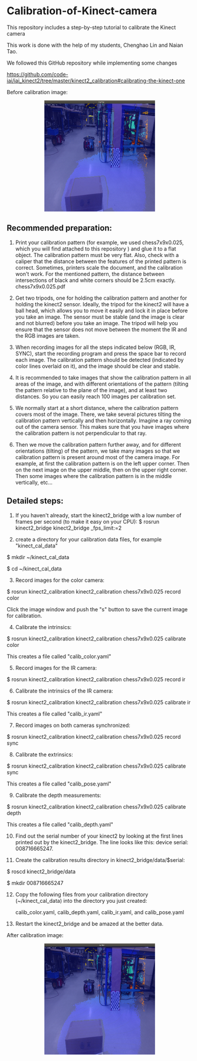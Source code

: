 # Calibration-of-Kinect-camera
This repository includes a step-by-step tutorial to calibrate the Kinect camera

This work is done with the help of my students, Chenghao Lin and Naian Tao.

We followed this GitHub repository while implementing some changes

https://github.com/code-iai/iai_kinect2/tree/master/kinect2_calibration#calibrating-the-kinect-one

Before calibration image:

<div align="center">
   <img src="https://github.com/AmnaMazen/Calibration-of-Kinect-camera/blob/main/before.jpg" width="300" height="300">
</div>




## Recommended preparation:

1. Print your calibration pattern (for example, we used chess7x9x0.025, which you will find attached to this repository ) and glue it to a flat object. The calibration pattern must be very flat. Also, check with a caliper that the distance between the features of the printed pattern is correct. Sometimes, printers scale the document, and the calibration won't work. For the mentioned pattern, the distance between intersections of black and white corners should be 2.5cm exactly. chess7x9x0.025.pdf

2. Get two tripods, one for holding the calibration pattern and another for holding the
kinect2 sensor. Ideally, the tripod for the kinect2 will have a ball head, which allows you to move it easily and lock it in place before you take an image. The sensor must be stable (and the image is clear and not blurred) before you take an image. The tripod will help you ensure that the sensor does not move between the moment the IR and the RGB images are taken.

4. When recording images for all the steps indicated below (RGB, IR, SYNC), start the recording program and press the space bar to record each image. The calibration pattern should be detected (indicated by color lines overlaid on it), and the image should be clear and stable.
   
5. It is recommended to take images that show the calibration pattern in all areas of the image, and with different orientations of the pattern (tilting the pattern relative to the plane of the image), and at least two distances. So you can easily reach 100 images per calibration set.

6. We normally start at a short distance, where the calibration pattern covers most of the image. There, we take several pictures tilting the calibration pattern vertically and then horizontally. Imagine a ray coming out of the camera sensor. This makes sure that you have images where the calibration pattern is not perpendicular to that ray.

7. Then we move the calibration pattern further away, and for different orientations (tilting) of the pattern, we take many images so that we calibration pattern is present around most of the camera image. For example, at first the calibration pattern is on the left upper corner. Then on the next image on the upper middle, then on the upper right corner. Then some images where the calibration pattern is in the middle vertically, etc...

   
## Detailed steps:

1. If you haven't already, start the kinect2_bridge with a low number of frames per second (to make it easy on your CPU):
   $ rosrun kinect2_bridge kinect2_bridge _fps_limit:=2
   
2. create a directory for your calibration data files, for example "kinect_cal_data"
    
$ mkdir ~/kinect_cal_data

$ cd ~/kinect_cal_data

3.  Record images for the color camera:

$ rosrun kinect2_calibration kinect2_calibration chess7x9x0.025 record color

 Click the image window and push the "s" button to save the current image for calibration.
 
4. Calibrate the intrinsics:

$ rosrun kinect2_calibration kinect2_calibration chess7x9x0.025 calibrate color

This creates a file called "calib_color.yaml"
   
5. Record images for the IR camera:

$ rosrun kinect2_calibration kinect2_calibration chess7x9x0.025 record ir
   
6. Calibrate the intrinsics of the IR camera:
   
$ rosrun kinect2_calibration kinect2_calibration chess7x9x0.025 calibrate ir

This creates a file called "calib_ir.yaml"
   
7. Record images on both cameras synchronized:

$ rosrun kinect2_calibration kinect2_calibration chess7x9x0.025 record sync

8. Calibrate the extrinsics:
   
$ rosrun kinect2_calibration kinect2_calibration chess7x9x0.025 calibrate sync

This creates a file called "calib_pose.yaml"

9.  Calibrate the depth measurements:
    
$ rosrun kinect2_calibration kinect2_calibration chess7x9x0.025 calibrate depth

This creates a file called "calib_depth.yaml"
 
10. Find out the serial number of your kinect2 by looking at the first lines printed out by the kinect2_bridge. The line looks like this: device serial: 008716665247.

11. Create the calibration results directory in kinect2_bridge/data/$serial:
    
$ roscd kinect2_bridge/data

$ mkdir 008716665247

12. Copy the following files from your calibration directory (~/kinect_cal_data) into the directory you just created:
    
    calib_color.yaml,  calib_depth.yaml,  calib_ir.yaml, and calib_pose.yaml
    
13. Restart the kinect2_bridge and be amazed at the better data.

After calibration image:

<div align="center">
   <img src="https://github.com/AmnaMazen/Calibration-of-Kinect-camera/blob/main/after.jpg" width="300" height="300">
</div>



